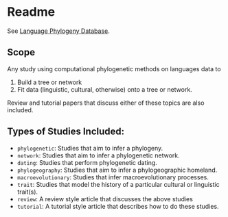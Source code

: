 # Readme

See [Language Phylogeny Database](https://simon.net.nz/phylogenies).

## Scope

Any study using computational phylogenetic methods on languages data to 

1. Build a tree or network
2. Fit data (linguistic, cultural, otherwise) onto a tree or network.

Review and tutorial papers that discuss either of these topics are also included.

## Types of Studies Included:

* `phylogenetic`: Studies that aim to infer a phylogeny.
* `network`: Studies that aim to infer a phylogenetic network.
* `dating`: Studies that perform phylogenetic dating.
* `phylogeography`: Studies that aim to infer a phylogeographic homeland.
* `macroevolutionary`: Studies that infer macroevolutionary processes.
* `trait`: Studies that model the history of a particular cultural or linguistic trait(s).
* `review`: A review style article that discusses the above studies
* `tutorial`: A tutorial style article that describes how to do these studies.
